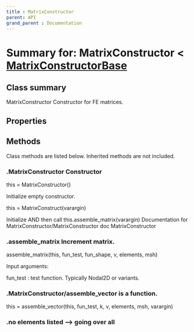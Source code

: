```yaml
---
title : MatrixConstructor
parent: API
grand_parent : Documentation
---
```

# Summary for: **MatrixConstructor**  < [MatrixConstructorBase](MatrixConstructorBase.html)

## Class summary

MatrixConstructor Constructor for FE matrices.

## Properties


## Methods

Class methods are listed below. Inherited methods are not included.

### .**MatrixConstructor** Constructor

this = MatrixConstructor()

Initialize empty constructor.

this = MatrixConstruct(varargin)

Initialize AND then call this.assemble_matrix(varargin)
Documentation for MatrixConstructor/MatrixConstructor
doc MatrixConstructor

### .**assemble_matrix** Increment matrix.

assemble_matrix(this, fun_test, fun_shape, v, elements, msh)

Input arguments:

fun_test : test function. Typically Nodal2D or variants.

### .MatrixConstructor/**assemble_vector** is a function.
this = assemble_vector(this, fun_test, k, v, elements, msh, varargin)

### .no elements listed --> going over all


